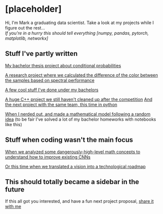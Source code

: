 # [placeholder]

Hi, 
I'm Mark a graduating data scientist. Take a look at my projects while I figure out the rest...  
_If you're in a hurry this should tell everything [numpy, pandas, pytorch, matplotlib, networkx]_

## Stuff I've partly written

[My bachelor thesis project about conditional probabilities](https://github.com/vioSpark/weather-data-analyzer-public)

[A research project where we calculated the difference of the color between the samples based on spectral performance](https://github.com/vioSpark/color_sample_measurements)

[A few cool stuff I've done under my bachelors](https://github.com/vioSpark/BME-cool-part)

[A huge C++ project we still haven't cleaned up after the competition](https://github.com/Defragged-Zebra/Ericsson2020)
[And the next project with the same team, this time in python](https://github.com/Defragged-Zebra/Bosch2020)

[When I nerded out, and made a mathematical model following a random idea](https://github.com/vioSpark/lens-system-optimizer) (to be fair I've solved a lot of my bachelor homeworks with notebooks like this)

## Stuff when coding wasn't the main focus

[When we analyzed some dangerously-high-level math concepts to understand how to improve existing CNNs](https://towardsdatascience.com/sesn-cec766026179)

[Or this time when we translated a vision into a technological roadmap](https://lukacs-mark.medium.com/here-comes-the-police-36e050a1224e)

## This should totally became a sidebar in the future
If this all got you interested, and have a fun next project proposal, [share it with me](https://www.linkedin.com/feed/)
